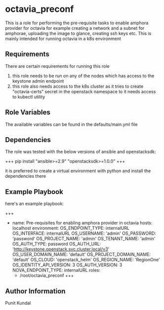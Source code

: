 octavia_preconf
=========

This is a role for performing the pre-requisite tasks to enable amphora provider for octavia for example creating a network and a subnet for amphorae, uploading the image to glance, creating ssh keys etc. This is mainly intended for running octavia in a k8s environment

Requirements
------------

There are certain requirements for running this role
1. this role needs to be run on any of the nodes which has access to the keystone admin endpoint
2. this role also needs access to the k8s cluster as it tries to create "octavia-certs" secret in the openstack namespace to it needs access to kubectl utility

Role Variables
--------------

The available variables can be found in the defaults/main.yml file

Dependencies
------------

The role was tested with the below versions of ansible and openstacksdk:

+++
pip install "ansible>=2.9"  "openstacksdk>=1.0.0"
+++

it is preferred to create a virtual environment with python and install the dependencies there

Example Playbook
----------------

here's an example playbook:

+++
- name: Pre-requisites for enabling amphora provider in octavia
  hosts: localhost
  environment:
    OS_ENDPOINT_TYPE: internalURL
    OS_INTERFACE: internalURL
    OS_USERNAME: 'admin'
    OS_PASSWORD: 'password'
    OS_PROJECT_NAME: 'admin'
    OS_TENANT_NAME: 'admin'
    OS_AUTH_TYPE: password
    OS_AUTH_URL: 'http://keystone.openstack.svc.cluster.local/v3'
    OS_USER_DOMAIN_NAME: 'default'
    OS_PROJECT_DOMAIN_NAME: 'default'
    OS_CLOUD: 'openstack_helm'
    OS_REGION_NAME: 'RegionOne'
    OS_IDENTITY_API_VERSION: 3
    OS_AUTH_VERSION: 3
    NOVA_ENDPOINT_TYPE: internalURL
  roles:
    - /root/octavia_preconf
+++


Author Information
------------------

Punit Kundal
